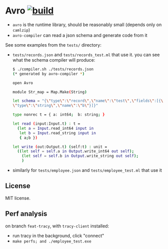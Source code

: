 
# Avro [![build](https://github.com/c-cube/ocaml-avro/actions/workflows/main.yml/badge.svg)](https://github.com/c-cube/ocaml-avro/actions/workflows/main.yml)

- `avro` is the runtime library, should be reasonably small (depends only on `camlzip`)
- `avro-compiler` can read a json schema and generate code from it

See some examples from the `tests/` directory:

- `tests/records.json` and `tests/records_test.ml` that use it.
  you can see what the schema compiler will produce:

  ```sh
  $ ./compiler.sh ./tests/records.json
  (* generated by avro-compiler *)

  open Avro

  module Str_map = Map.Make(String)

  let schema = "{\"type\":\"record\",\"name\":\"test\",\"fields\":[{\"type\":\"long\",\"name\":\"a\"},{
  \"type\":\"string\",\"name\":\"b\"}]}"

  type nonrec t = { a: int64;  b: string; }

  let read (input:Input.t) : t =
    (let a = Input.read_int64 input in
     let b = Input.read_string input in
     { a;b })

  let write (out:Output.t) (self:t) : unit =
    ((let self = self.a in Output.write_int64 out self);
      (let self = self.b in Output.write_string out self);
      )

  ```

- similarly for `tests/employee.json` and `tests/employee_test.ml` that use it

## License 

MIT license.


## Perf analysis

on branch `feat-tracy`, with `tracy-client` installed:

- run tracy in the background, click "connect"
- `make perfs; and ./employee_test.exe`

